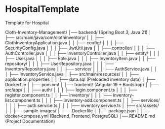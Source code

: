 # HospitalTemplate
Template for Hospital

Cloth-Inventory-Management/
│── backend/ (Spring Boot 3, Java 21)
│   ├── src/main/java/com/clothinventory/
│   │   ├── ClothInventoryApplication.java
│   │   ├── config/
│   │   │   ├── SecurityConfig.java
│   │   │   ├── JwtUtil.java
│   │   ├── controller/
│   │   │   ├── AuthController.java
│   │   │   ├── InventoryController.java
│   │   ├── entity/
│   │   │   ├── User.java
│   │   │   ├── Role.java
│   │   │   ├── InventoryItem.java
│   │   ├── repository/
│   │   │   ├── UserRepository.java
│   │   │   ├── InventoryRepository.java
│   │   ├── service/
│   │   │   ├── AuthService.java
│   │   │   ├── InventoryService.java
│   ├── src/main/resources/
│   │   ├── application.properties
│   │   ├── data.sql (Preloaded inventory data)
│   ├── Dockerfile
│   ├── pom.xml
│
│── frontend/ (Angular 19 + Bootstrap)
│   ├── src/app/
│   │   ├── auth/
│   │   │   ├── login.component.ts
│   │   │   ├── register.component.ts
│   │   ├── inventory/
│   │   │   ├── inventory-list.component.ts
│   │   │   ├── inventory-add.component.ts
│   │   ├── services/
│   │   │   ├── auth.service.ts
│   │   │   ├── inventory.service.ts
│   ├── src/assets/
│   │   ├── sample-images/
│   ├── Dockerfile
│   ├── package.json
│
│── docker-compose.yml (Backend, Frontend, PostgreSQL)
│── README.md (Project Documentation)

